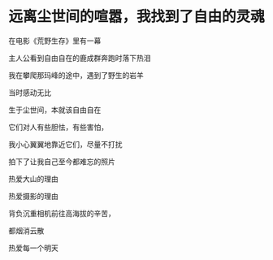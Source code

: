 # 远离尘世间的喧嚣，我找到了自由的灵魂

在电影《荒野生存》里有一幕

主人公看到自由自在的鹿成群奔跑时落下热泪

我在攀爬那玛峰的途中，遇到了野生的岩羊

当时感动无比

生于尘世间，本就该自由自在

它们对人有些胆怯，有些害怕，

我小心翼翼地靠近它们，尽量不打扰

拍下了让我自己至今都难忘的照片

热爱大山的理由

热爱摄影的理由

背负沉重相机前往高海拔的辛苦，

都烟消云散

热爱每一个明天

